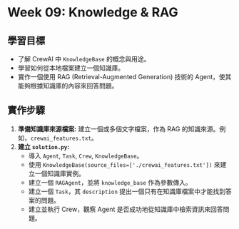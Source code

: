# Week 09: Knowledge & RAG

## 學習目標

- 了解 CrewAI 中 `KnowledgeBase` 的概念與用途。
- 學習如何從本地檔案建立一個知識庫。
- 實作一個使用 RAG (Retrieval-Augmented Generation) 技術的 Agent，使其能夠根據知識庫的內容來回答問題。

## 實作步驟

1.  **準備知識庫來源檔案:** 建立一個或多個文字檔案，作為 RAG 的知識來源。例如，`crewai_features.txt`。
2.  **建立 `solution.py`:**
    *   導入 `Agent`, `Task`, `Crew`, `KnowledgeBase`。
    *   使用 `KnowledgeBase(source_files=['./crewai_features.txt'])` 來建立一個知識庫實例。
    *   建立一個 `RAGAgent`，並將 `knowledge_base` 作為參數傳入。
    *   建立一個 `Task`，其 `description` 提出一個只有在知識庫檔案中才能找到答案的問題。
    *   建立並執行 Crew，觀察 Agent 是否成功地從知識庫中檢索資訊來回答問題。
